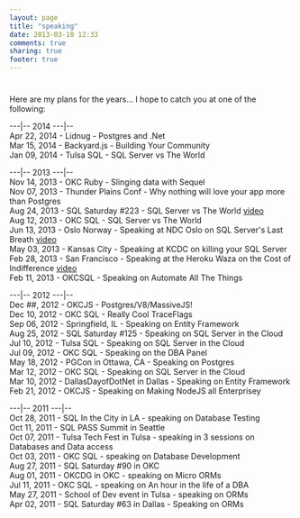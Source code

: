 ```yaml
---
layout: page
title: "speaking"
date: 2013-03-10 12:33
comments: true
sharing: true
footer: true
---
```

# 

Here are my plans for the years... I hope to catch you at one of the following:  

\---|-- 2014 \---|--  
Apr 22, 2014 - Lidnug - Postgres and .Net  
Mar 15, 2014 - Backyard.js - Building Your Community  
Jan 09, 2014 - Tulsa SQL - SQL Server vs The World 

\---|-- 2013 \---|--  
Nov 14, 2013 - OKC Ruby - Slinging data with Sequel  
Nov 07, 2013 - Thunder Plains Conf - Why nothing will love your app more than Postgres  
Aug 24, 2013 - SQL Saturday #223 - SQL Server vs The World [video](http://usergroup.tv/videos/sql-server-vs-the-world)  
Aug 12, 2013 - OKC SQL - SQL Server vs The World  
Jun 13, 2013 - Oslo Norway - Speaking at NDC Oslo on SQL Server's Last Breath [video](http://vimeo.com/68334905)    
May 03, 2013 - Kansas City - Speaking at KCDC on killing your SQL Server  
Feb 28, 2013 - San Francisco - Speaking at the Heroku Waza on the Cost of Indifference [video](http://vimeo.com/61113158)    
Feb 11, 2013 - OKCSQL - Speaking on Automate All The Things  

\---|-- 2012 \---|--  
Dec ##, 2012 - OKCJS - Postgres/V8/MassiveJS!  
Dec 10, 2012 - OKC SQL - Really Cool TraceFlags  
Sep 06, 2012 - Springfield, IL - Speaking on Entity Framework  
Aug 25, 2012 - SQL Saturday #125 - Speaking on SQL Server in the Cloud  
Jul 10, 2012 - Tulsa SQL - Speaking on SQL Server in the Cloud  
Jul 09, 2012 - OKC SQL - Speaking on the DBA Panel  
May 18, 2012 - PGCon in Ottawa, CA - Speaking on Postgres  
Mar 12, 2012 - OKC SQL - Speaking on SQL Server in the Cloud  
Mar 10, 2012 - DallasDayofDotNet in Dallas - Speaking on Entity Framework  
Feb 21, 2012 - OKCJS - Speaking on Making NodeJS all Enterprisey

\---|-- 2011 \---|--  
Oct 28, 2011 - SQL In the City in LA - speaking on Database Testing  
Oct 11, 2011 - SQL PASS Summit in Seattle  
Oct 07, 2011 - Tulsa Tech Fest in Tulsa - speaking in 3 sessions on Databases and Data access  
Oct 03, 2011 - OKC SQL - speaking on Database Development  
Aug 27, 2011 - SQL Saturday #90 in OKC  
Aug 01, 2011 - OKCDG in OKC - speaking on Micro ORMs  
Jul 11, 2011 - OKC SQL - speaking on An hour in the life of a DBA  
May 27, 2011 - School of Dev event in Tulsa - speaking on ORMs  
Apr 02, 2011 - SQL Saturday #63 in Dallas - Speaking on ORMs